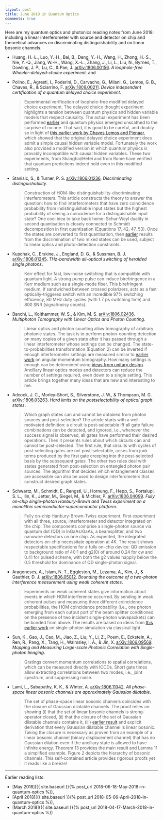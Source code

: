 ```yaml
---
layout: post
title: June 2018 in Quantum Optics
comments: true
---
```


Here are my quantum optics and photonics reading notes from June 2018: including a linear interferometer with source and detector on chip and theoretical advances on discriminating distinguishability and on linear bosonic channels.

<!--more-->

- Huang, H.-L., Luo, Y.-H., Bai, B., Deng, Y.-H., Wang, H., Zhong, H.-S., Nie, Y.-Q., Jiang, W.-H., Wang, X.-L., Zhang, J., Li, L., Liu, N., Byrnes, T., Dowling, J. P., Lu, C., & Pan, J. [arXiv:1806.00156](https://arxiv.org/abs/1806.00156). _A loophole-free Wheeler-delayed-choice experiment_. and
- Polino, E., Agresti, I., Poderini, D., Carvacho, G., Milani, G., Lemos, G. B., Chaves, R., & Sciarrino, F. [arXiv:1806.00211](https://arxiv.org/abs/1806.00211). _Device independent certification of a quantum delayed choice experiment_.

  > Experimental verification of loophole-free modified delayed choice experiment. The delayed choice thought experiment highlights a tension between quantum physics and hidden variable models that respect causality. The actual experiment has been performed [earlier](https://science.sciencemag.org/content/315/5814/966.full) and quantum physics emerged unscathed to the surprise of no one. That said, it is good to be careful, and doubly so in light of [this earlier work by Chaves Lemos and Pienaar](https://journals.aps.org/prl/abstract/10.1103/PhysRevLett.120.190401), which showed that the original delayed choice experiment does admit a simple causal hidden variable model. Fortunately the work also provided a modified version in which quantum physics is provably incompatible with causal hidden variables. These two experiments, from Shanghai/Hefei and from Rome have verified that quantum predictions indeed hold even in this modified setting.

- Stanisic, S., & Turner, P. S. [arXiv:1806.01236](https://arxiv.org/abs/1806.01236). _Discriminating distinguishability_.

  > Construction of HOM-like distinguishability-discriminating interferometers. This article constructs the theory to answer the question: how to find interferometers that have zero coincidence probability from indistinguishable input states but the highest probability of seeing a coincidence for a distinguishable input state? One cool idea to take back home: Schur-Weyl duality in second quantisation is closely connected to Schmidt decomposition in first quantisation (Equations 17, 42, 47, 53). Once the states are converted to first quantisation, then [earlier](https://journals.aps.org/pra/abstract/10.1103/PhysRevA.70.022302) results from the discrimination of two mixed states can be used, subject to linear optics and photo-detection constraints.

- Kupchak, C., Erskine, J., England, D. G., & Sussman, B. J. [arXiv:1806.01245](https://arxiv.org/abs/1806.01245). _THz-bandwidth all-optical switching of heralded single photons_.

  > Kerr effect for fast, low-noise switching that is compatible with quantum light. A strong pump pulse can induce birefringence in a Kerr medium such as a single-mode fiber. This birefringent medium, if sandwiched between crossed polarizers, acts as a fast optically-triggered switch with an incredible 97\% switching efficiency, 80 MHz duty cycles (with 1.7 ps switching time) and 800 SNR (signal/noisy counts).

- Banchi, L., Kolthammer, W. S., & Kim, M. S. [arXiv:1806.02436](https://arxiv.org/abs/1806.02436). _Multiphoton Tomography with Linear Optics and Photon Counting_.

  > Linear optics and photon counting allow tomography of arbitrary photonic states. The task is to perform photon-counting detection on many copies of a given state after it has passed through a linear interferometer whose settings can be changed. The state-to-probabilities transformation (Equation 2) can be inverted if enough interferometer settings are measured similar to [earlier work](https://journals.aps.org/prl/abstract/10.1103/PhysRevLett.86.4721) on angular momentum tomography. How many settings is enough can be determined using [ideas from unitary design](https://link.springer.com/article/10.1007/s10623-009-9290-2). Ancillary linear optics modes and detectors can reduce the number of settings required, even down to a single setting. This article brings together many ideas that are new and interesting to me.

- Adcock, J. C., Morley-Short, S., Silverstone, J. W., & Thompson, M. G. [arXiv:1806.03263](https://arxiv.org/abs/1806.03263). _Hard limits on the postselectability of optical graph states_.

  > Which graph states can and cannot be obtained from photon sources and post-selection? The article starts with a well-motivated definition: a circuit is post-selectable iff all gate failure combinations can be detected, and ignored, i.e., whenever the success signal is observed, all gates have performed their desired operations. Then it presents rules about which circuits can and cannot be post-selected. The first rule, that circuits with cycles of post-selecting gates are not post-selectable, arises from junk terms produced by the first gate creeping into the post-selected basis by the subsequent gates. The other two rules deal with states generated from post-selection on entangled photon pair sources. The algorithm that decides which entanglement classes are accessible can also be used to design interferometers that construct desired graph states.

- Schwartz, M., Schmidt, E., Rengstl, U., Hornung, F., Hepp, S., Portalupi, S. L., Ilin, K., Jetter, M., Siegel, M., & Michler, P. [arXiv:1806.04099](https://arxiv.org/abs/1806.04099). _Fully on-chip single-photon Hanbury-Brown and Twiss experiment on a monolithic semiconductor-superconductor platform_.

  > Fully on-chip Hanbury-Brown-Twiss experiment. First experiment with all three, source, interferometer and detector integrated on the chip. The components comprise a single-photon source via quantum dot (QD) in InGaAs/GaAs, a beamsplitter, and two nanowire detectors on one chip. As expected, the integrated detectors on-chip necessitate operation at 4K. The result shows respectable specifications for a fully on-chip device: QD emission to background ratio of 40:1 and g2(0) of around 0.24 for cw and 0.41 for pulsed scheme, with both the g2 values happily below the 0.5 threshold for dominance of QD single-photon signal.

- Aragoneses, A., Islam, N. T., Eggleston, M., Lezama, A., Kim, J., & Gauthier, D. J. [arXiv:1806.05012](https://arxiv.org/abs/1806.05012). _Bounding the outcome of a two-photon interference measurement using weak coherent states_.

  > Experiments on weak coherent states give information about events in which HOM interference occurred. By sending in weak coherent pulses and measuring three different coincidence probabilities, the HOM coincidence probability (i.e., one photon emerging from each output port of the beam splitter conditioned on the presence of two incident single-photon wavepackets) can be bonded from above. The results are based on ideas from [this earlier work](https://journals.aps.org/pra/abstract/10.1103/PhysRevA.94.062305) on single-photon simulation via classical light.

- Sun, K., Gao, J., Cao, M., Jiao, Z., Liu, Y., Li, Z., Poem, E., Eckstein, A., Ren, R., Pang, X., Tang, H., Walmsley, I. A., & Jin, X. [arXiv:1806.09569](https://arxiv.org/abs/1806.09569). _Mapping and Measuring Large-scale Photonic Correlation with Single-photon Imaging_.

  > Gratings convert momentum correlations to spatial correlations, which can be measured directly with ICCDs. Short gate times allow extracting correlations between two modes, i.e., joint spectrum, and suppressing noise.

- Lami, L., Sabapathy, K. K., & Winter, A. [arXiv:1806.11042](https://arxiv.org/abs/1806.11042). _All phase-space linear bosonic channels are approximately Gaussian dilatable_.

  > The set of phase-space linear bosonic channels coincides with the closure of Gaussian dilatable channels. The proof relies on showing (i) that the set of linear bosonic channels is strong-operator closed, (ii) that the closure of the set of Gaussian dilatable channels contains it, (iii) [earlier result](https://journals.aps.org/pra/abstract/10.1103/PhysRevA.95.062309) and explicit derivation that every Gaussian dilatable channel is linear bosonic. Taking the closure is necessary as proven from an example of a linear bosonic channel (binary displacement channel) that has no Gaussian dilation even if the ancillary state is allowed to have infinite energy. Theorem 13 provides the main result and Lemma 11 a simplified example. Figure 2 depicts the hierarchy of bosonic channels. This self-contained article provides rigorous proofs yet it reads like a breeze!

--------------------------------------------------------------------------------

Earlier reading lists:

- [May 2018]({{ site.baseurl }}{% post_url 2018-06-18-May-2018-in-quantum-optics %}),
- [April 2018]({{ site.baseurl }}{% post_url 2018-05-06-April-2018-in-quantum-optics %}),
- [March 2018]({{ site.baseurl }}{% post_url 2018-04-17-March-2018-in-quantum-optics %})
